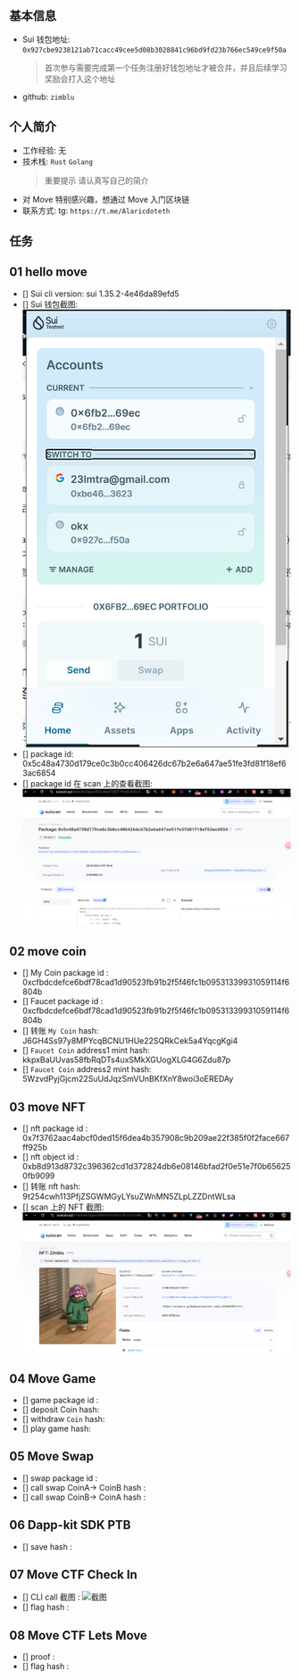 ## 基本信息

- Sui 钱包地址: `0x927cbe9238121ab71cacc49cee5d08b3028841c96bd9fd23b766ec549ce9f50a`
  > 首次参与需要完成第一个任务注册好钱包地址才被合并，并且后续学习奖励会打入这个地址
- github: `zimblu`

## 个人简介

- 工作经验: 无
- 技术栈: `Rust` `Golang`
  > 重要提示 请认真写自己的简介
- 对 Move 特别感兴趣，想通过 Move 入门区块链
- 联系方式: tg: `https://t.me/Alaricdoteth`

## 任务

## 01 hello move

- [] Sui cli version: sui 1.35.2-4e46da89efd5
- [] Sui 钱包截图: ![Sui钱包截图](./images/wallet.png)
- [] package id: 0x5c48a4730d179ce0c3b0cc406426dc67b2e6a647ae51fe3fd81f18ef63ac6854
- [] package id 在 scan 上的查看截图:![Scan截图](./images/pkgid.png)

## 02 move coin

- [] My Coin package id : 0xcfbdcdefce6bdf78cad1d90523fb91b2f5f46fc1b09531339931059114f6804b
- [] Faucet package id : 0xcfbdcdefce6bdf78cad1d90523fb91b2f5f46fc1b09531339931059114f6804b
- [] 转账 `My Coin` hash: J6GH4Ss97y8MPYcqBCNU1HUe22SQRkCek5a4YqcgKgi4
- [] `Faucet Coin` address1 mint hash: kkpxBaUUvas58fbRqDTs4uxSMkXGUogXLG4G6Zdu87p
- [] `Faucet Coin` address2 mint hash: 5WzvdPyjGjcm22SuUdJqzSmVUnBKfXnY8woi3oEREDAy

## 03 move NFT

- [] nft package id : 0x7f3762aac4abcf0ded15f6dea4b357908c9b209ae22f385f0f2face667ff925b
- [] nft object id : 0xb8d913d8732c396362cd1d372824db6e08146bfad2f0e51e7f0b656250fb9099
- [] 转账 nft hash: 9t254cwh113PfjZSGWMGyLYsuZWnMN5ZLpLZZDntWLsa
- [] scan 上的 NFT 截图:![Scan截图](./images/nft.png)

## 04 Move Game

- [] game package id :
- [] deposit Coin hash:
- [] withdraw `Coin` hash:
- [] play game hash:

## 05 Move Swap

- [] swap package id :
- [] call swap CoinA-> CoinB hash :
- [] call swap CoinB-> CoinA hash :

## 06 Dapp-kit SDK PTB

- [] save hash :

## 07 Move CTF Check In

- [] CLI call 截图 : ![截图](./images/你的图片地址)
- [] flag hash :

## 08 Move CTF Lets Move

- [] proof :
- [] flag hash :
